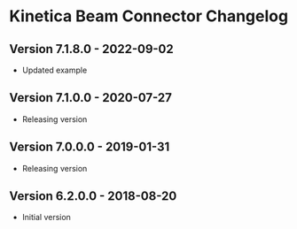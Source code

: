 # Kinetica Beam Connector Changelog

## Version 7.1.8.0 - 2022-09-02

-   Updated example


## Version 7.1.0.0 - 2020-07-27

-   Releasing version


## Version 7.0.0.0 - 2019-01-31

-   Releasing version


## Version 6.2.0.0 - 2018-08-20


-   Initial version
